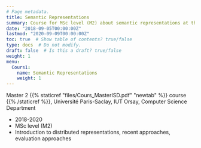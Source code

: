 ```yaml
---
# Page metadata.
title: Semantic Representations
summary: Course for MSc level (M2) about semantic representations at the Université Paris-Saclay, IUT Orsay, Computer Science Department
date: "2018-09-05T00:00:00Z"
lastmod: "2020-09-09T00:00:00Z"
toc: true  # Show table of contents? true/false
type: docs  # Do not modify.
draft: false  # Is this a draft? true/false
weight: 1
menu:
  Cours1:
    name: Semantic Representations
    weight: 1
---
```

Master 2 {{% staticref "files/Cours_MasterISD.pdf" "newtab" %}} course {{% /staticref %}}, Université Paris-Saclay, IUT Orsay, Computer Science Department
  - 2018-2020 
  - MSc level (M2)
  - Introduction to distributed representations, recent approaches, evaluation approaches 

